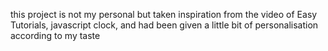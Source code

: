 this project is not my personal but taken inspiration from the video of Easy Tutorials, javascript clock, and had been given a little bit of personalisation according to my taste
